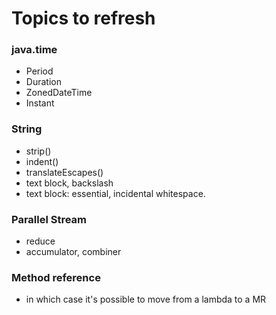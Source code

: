 # Topics to refresh
### java.time
- Period
- Duration
- ZonedDateTime
- Instant

###  String
- strip()
- indent()
- translateEscapes()
- text block, backslash
- text block: essential, incidental whitespace.

### Parallel Stream
- reduce
- accumulator, combiner
### Method reference
- in which case it's possible to move from a lambda to a MR
 
 